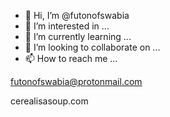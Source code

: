 - 👋 Hi, I’m @futonofswabia
- 👀 I’m interested in ...
- 🌱 I’m currently learning ...
- 💞️ I’m looking to collaborate on ...
- 📫 How to reach me ...

<!---
futonofswabia/futonofswabia is a ✨ special ✨ repository because its `README.md` (this file) appears on your GitHub profile.
You can click the Preview link to take a look at your changes.
--->
futonofswabia@protonmail.com

cerealisasoup.com
